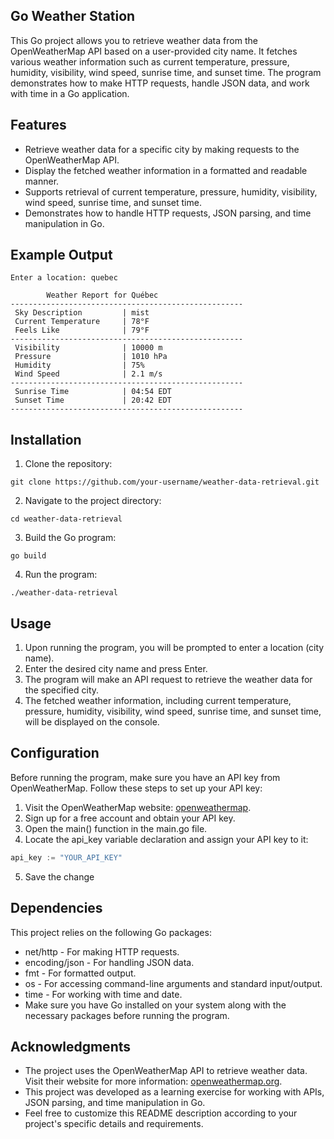 ## Go Weather Station

This Go project allows you to retrieve weather data from the OpenWeatherMap API based on a user-provided city name. It fetches various weather information such as current temperature, pressure, humidity, visibility, wind speed, sunrise time, and sunset time. The program demonstrates how to make HTTP requests, handle JSON data, and work with time in a Go application.

## Features

- Retrieve weather data for a specific city by making requests to the OpenWeatherMap API.
- Display the fetched weather information in a formatted and readable manner.
- Supports retrieval of current temperature, pressure, humidity, visibility, wind speed, sunrise time, and sunset time.
- Demonstrates how to handle HTTP requests, JSON parsing, and time manipulation in Go.

## Example Output
```shell
Enter a location: quebec

        Weather Report for Québec
----------------------------------------------------
 Sky Description         | mist
 Current Temperature     | 78°F
 Feels Like              | 79°F
----------------------------------------------------
 Visibility              | 10000 m
 Pressure                | 1010 hPa
 Humidity                | 75%
 Wind Speed              | 2.1 m/s
----------------------------------------------------
 Sunrise Time            | 04:54 EDT
 Sunset Time             | 20:42 EDT
----------------------------------------------------
```

## Installation

1. Clone the repository:

```shell
git clone https://github.com/your-username/weather-data-retrieval.git
```

2. Navigate to the project directory:
```shell
cd weather-data-retrieval
```
3. Build the Go program:
```shell
go build
```
4. Run the program:
```shell
./weather-data-retrieval
```

## Usage

1. Upon running the program, you will be prompted to enter a location (city name).
2. Enter the desired city name and press Enter.
3. The program will make an API request to retrieve the weather data for the specified city.
4. The fetched weather information, including current temperature, pressure, humidity, visibility, wind speed, sunrise time, and sunset time, will be displayed on the console.

## Configuration

Before running the program, make sure you have an API key from OpenWeatherMap. Follow these steps to set up your API key:

1. Visit the OpenWeatherMap website: [openweathermap](https://openweathermap.org/).
2. Sign up for a free account and obtain your API key.
3. Open the main() function in the main.go file.
4. Locate the api_key variable declaration and assign your API key to it:
```go
api_key := "YOUR_API_KEY"
```
5. Save the change

## Dependencies

This project relies on the following Go packages:

* net/http - For making HTTP requests.
* encoding/json - For handling JSON data.
* fmt - For formatted output.
* os - For accessing command-line arguments and standard input/output.
* time - For working with time and date.
* Make sure you have Go installed on your system along with the necessary packages before running the program.

## Acknowledgments

* The project uses the OpenWeatherMap API to retrieve weather data. Visit their website for more information: [openweathermap.org](https://openweathermap.org/).
* This project was developed as a learning exercise for working with APIs, JSON parsing, and time manipulation in Go.
* Feel free to customize this README description according to your project's specific details and requirements.
